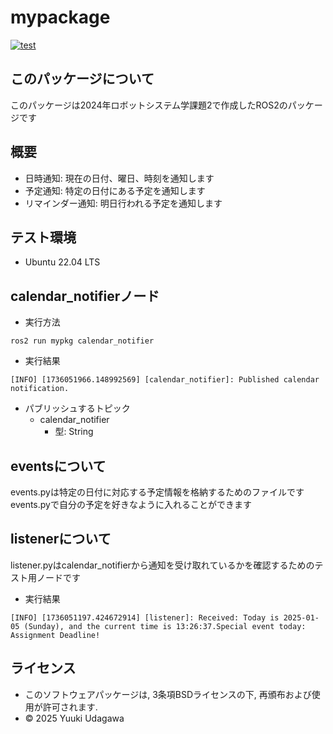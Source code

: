 # mypackage
[![test](https://github.com/Asanomaru/mypkg/actions/workflows/test.yml/badge.svg)](https://github.com/Asanomaru/mypkg/actions/workflows/test.yml)

## このパッケージについて
このパッケージは2024年ロボットシステム学課題2で作成したROS2のパッケージです

## 概要
- 日時通知: 現在の日付、曜日、時刻を通知します
- 予定通知: 特定の日付にある予定を通知します
- リマインダー通知: 明日行われる予定を通知します

## テスト環境
- Ubuntu 22.04 LTS

## calendar_notifierノード
- 実行方法
```
ros2 run mypkg calendar_notifier
```

- 実行結果
```
[INFO] [1736051966.148992569] [calendar_notifier]: Published calendar notification.
```

- パブリッシュするトピック
  - calendar_notifier
    - 型: String

## eventsについて
events.pyは特定の日付に対応する予定情報を格納するためのファイルです
events.pyで自分の予定を好きなように入れることができます

## listenerについて
listener.pyはcalendar_notifierから通知を受け取れているかを確認するためのテスト用ノードです

- 実行結果
```
[INFO] [1736051197.424672914] [listener]: Received: Today is 2025-01-05 (Sunday), and the current time is 13:26:37.Special event today: Assignment Deadline!
```

## ライセンス
- このソフトウェアパッケージは, 3条項BSDライセンスの下, 再頒布および使用が許可されます.
- © 2025 Yuuki Udagawa
